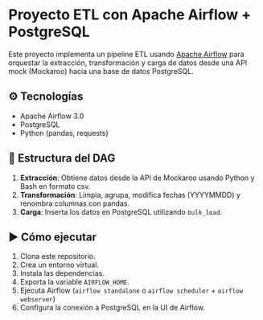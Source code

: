 # Proyecto ETL con Apache Airflow + PostgreSQL

Este proyecto implementa un pipeline ETL usando [Apache Airflow](https://airflow.apache.org/) para orquestar la extracción, transformación y carga de datos desde una API mock (Mockaroo) hacia una base de datos PostgreSQL.

## ⚙️ Tecnologías
- Apache Airflow 3.0
- PostgreSQL
- Python (pandas, requests)

## 📂 Estructura del DAG
1. **Extracción**: Obtiene datos desde la API de Mockaroo usando Python y Bash en formato csv.
2. **Transformación**: Limpia, agrupa, modifica fechas (YYYYMMDD) y renombra columnas con pandas.
3. **Carga**: Inserta los datos en PostgreSQL utilizando `bulk_load`.

## ▶️ Cómo ejecutar

1. Clona este repositorio.
2. Crea un entorno virtual.
3. Instala las dependencias.
4. Exporta la variable `AIRFLOW_HOME`.
5. Ejecuta Airflow (`airflow standalone` o `airflow scheduler` + `airflow webserver`)
6. Configura la conexión a PostgreSQL en la UI de Airflow.

